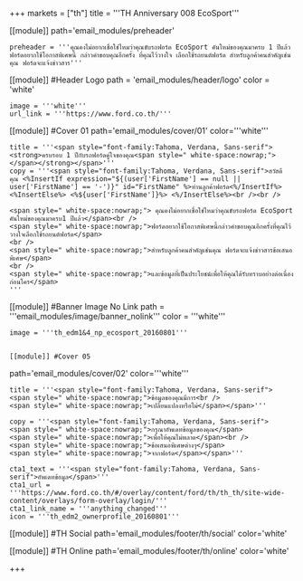 +++
markets = ["th"]
title = '''TH Anniversary 008 EcoSport'''

[[module]]
path='email_modules/preheader'

	preheader = '''คุณคงไม่อยากเชื่อใช่ไหมว่าคุณขับรถฟอร์ด EcoSport คันใหม่ของคุณมาครบ 1 ปีแล้ว ฟอร์ดอยากใช้โอกาสพิเศษนี้ กล่าวคำขอบคุณอีกครั้ง ที่คุณไว้วางใจ เลือกใช้รถยนต์ฟอร์ด สำหรับลูกค้าคนสำคัญเช่นคุณ ฟอร์ดจะแจ้งข่าวสาร'''

[[module]] #Header Logo
path = 'email_modules/header/logo'
color = 'white'

	image = '''white'''
	url_link = '''https://www.ford.co.th/'''

[[module]] #Cover 01
path='email_modules/cover/01'
color='''white'''

	title = '''<span style="font-family:Tahoma, Verdana, Sans-serif"><strong>ครบรอบ 1 ปีกับรถฟอร์ดคู่ใจของคุณ<span style=" white-space:nowrap;"></span></strong></span>'''
	copy = '''<span style="font-family:Tahoma, Verdana, Sans-serif">สวัสดี คุณ <%InsertIf expression="${(user['FirstName'] == null || user['FirstName'] == '-')}" id="FirstName" %>ท่านลูกค้าฟอร์ด<%/InsertIf%> <%InsertElse%> <%${user['FirstName']}%> <%/InsertElse%><br /><br />
    
    <span style=" white-space:nowrap;"> คุณคงไม่อยากเชื่อใช่ไหมว่าคุณขับรถฟอร์ด EcoSport คันใหม่ของคุณมาครบ1 ปีแล้ว</span><br />
    <span style=" white-space:nowrap;">ฟอร์ดอยากใช้โอกาสพิเศษนี้กล่าวคำขอบคุณอีกครั้งที่คุณไว้วางใจเลือกใช้รถยนต์ฟอร์ด</span>
    <br />
    <span style=" white-space:nowrap;">สำหรับลูกค้าคนสำคัญเช่นคุณ ฟอร์ดจะแจ้งข่าวสารข้อเสนอพิเศษ</span>
    <br />
    <span style=" white-space:nowrap;">และข้อมูลที่เป็นประโยชน์เพื่อให้คุณได้รับทราบอย่างต่อเนื่องก่อนใคร</span>
    '''

[[module]] #Banner Image No Link
path = '''email_modules/image/banner_nolink'''
color = '''white'''

	image = '''th_edm1&4_np_ecosport_20160801'''


	[[module]] #Cover 05
path='email_modules/cover/02'
color='''white'''

	title = '''<span style="font-family:Tahoma, Verdana, Sans-serif">
	<span style=" white-space:nowrap;">ข้อมูลของคุณมีการ<br />
	<span style=" white-space:nowrap;">เปลี่ยนแปลงหรือไม่</span></span>'''

	copy = '''<span style="font-family:Tahoma, Verdana, Sans-serif">
	<span style=" white-space:nowrap;">กรุณาอัพเดทข้อมูลของคุณ</span>
	<span style=" white-space:nowrap;">เพื่อให้คุณไม่พลาด</span><br />
	<span style=" white-space:nowrap;">ข้อเสนอพิเศษต่างๆ</span>
	<span style=" white-space:nowrap;">จากฟอร์ด</span></span>'''

	cta1_text = '''<span style="font-family:Tahoma, Verdana, Sans-serif">อัพเดทข้อมูล</span>'''
	cta1_url = '''https://www.ford.co.th/#/overlay/content/ford/th/th_th/site-wide-content/overlays/form-overlay/login/'''
	cta1_link_name = '''anything_changed'''
	icon = '''th_edm2_ownerprofile_20160801'''


[[module]] #TH Social
path='email_modules/footer/th/social'
color='white'

[[module]] #TH Online
path='email_modules/footer/th/online'
color='white'

+++